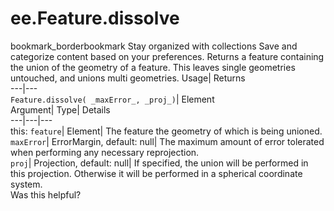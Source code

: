  
#  ee.Feature.dissolve
bookmark_borderbookmark Stay organized with collections  Save and categorize content based on your preferences.
Returns a feature containing the union of the geometry of a feature. This leaves single geometries untouched, and unions multi geometries. 
Usage| Returns  
---|---  
`Feature.dissolve( _maxError_, _proj_)`| Element  
Argument| Type| Details  
---|---|---  
this: `feature`| Element| The feature the geometry of which is being unioned.  
`maxError`| ErrorMargin, default: null| The maximum amount of error tolerated when performing any necessary reprojection.  
`proj`| Projection, default: null| If specified, the union will be performed in this projection. Otherwise it will be performed in a spherical coordinate system.  
Was this helpful?
